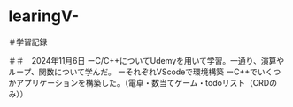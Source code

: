 # learingV-

＃学習記録

＃＃　2024年11月6日
ーC/C++についてUdemyを用いて学習。一通り、演算やループ、関数について学んだ。
ーそれぞれVScodeで環境構築
ーC++でいくつかアプリケーションを構築した。（電卓・数当てゲーム・todoリスト（CRDのみ））

